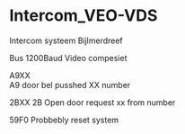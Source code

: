 # Intercom_VEO-VDS
Intercom systeem Bijlmerdreef 

Bus 1200Baud
Video compesiet


A9XX  
A9 door bel pusshed 
XX number

2BXX
2B Open door request
xx from number

59F0
Probbebly reset system
